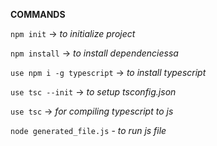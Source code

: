 **COMMANDS**

```npm init``` -> _to initialize project_

```npm install``` -> _to install dependenciessa_

```use npm i -g typescript``` -> _to install typescript_

```use tsc --init``` -> _to setup tsconfig.json_

```use tsc``` -> _for compiling typescript to js_

```node generated_file.js``` - _to run js file_
